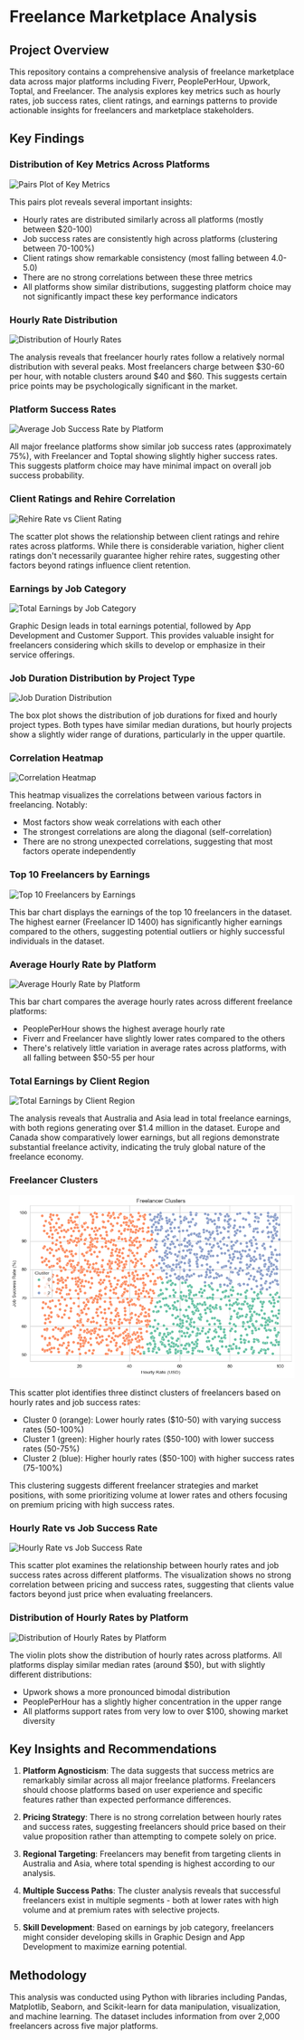 # Freelance Marketplace Analysis

## Project Overview
This repository contains a comprehensive analysis of freelance marketplace data across major platforms including Fiverr, PeoplePerHour, Upwork, Toptal, and Freelancer. The analysis explores key metrics such as hourly rates, job success rates, client ratings, and earnings patterns to provide actionable insights for freelancers and marketplace stakeholders.

## Key Findings

### Distribution of Key Metrics Across Platforms

![Pairs Plot of Key Metrics](./visualizations/pairs_plot.png)

This pairs plot reveals several important insights:
- Hourly rates are distributed similarly across all platforms (mostly between $20-100)
- Job success rates are consistently high across platforms (clustering between 70-100%)
- Client ratings show remarkable consistency (most falling between 4.0-5.0)
- There are no strong correlations between these three metrics
- All platforms show similar distributions, suggesting platform choice may not significantly impact these key performance indicators

### Hourly Rate Distribution
![Distribution of Hourly Rates](./visualizations/hourly_rates_distribution.png)

The analysis reveals that freelancer hourly rates follow a relatively normal distribution with several peaks. Most freelancers charge between $30-60 per hour, with notable clusters around $40 and $60. This suggests certain price points may be psychologically significant in the market.

### Platform Success Rates
![Average Job Success Rate by Platform](./visualizations/success_rate_by_platform.png)

All major freelance platforms show similar job success rates (approximately 75%), with Freelancer and Toptal showing slightly higher success rates. This suggests platform choice may have minimal impact on overall job success probability.

### Client Ratings and Rehire Correlation
![Rehire Rate vs Client Rating](./visualizations/rehire_rate_vs_rating.png)

The scatter plot shows the relationship between client ratings and rehire rates across platforms. While there is considerable variation, higher client ratings don't necessarily guarantee higher rehire rates, suggesting other factors beyond ratings influence client retention.

### Earnings by Job Category
![Total Earnings by Job Category](./visualizations/earnings_by_category.png)

Graphic Design leads in total earnings potential, followed by App Development and Customer Support. This provides valuable insight for freelancers considering which skills to develop or emphasize in their service offerings.

### Job Duration Distribution by Project Type
![Job Duration Distribution](./visualizations/job_duration_distribution.png)

The box plot shows the distribution of job durations for fixed and hourly project types. Both types have similar median durations, but hourly projects show a slightly wider range of durations, particularly in the upper quartile.

### Correlation Heatmap
![Correlation Heatmap](./visualizations/correlation_heatmap.png)

This heatmap visualizes the correlations between various factors in freelancing. Notably:
- Most factors show weak correlations with each other
- The strongest correlations are along the diagonal (self-correlation)
- There are no strong unexpected correlations, suggesting that most factors operate independently

### Top 10 Freelancers by Earnings
![Top 10 Freelancers by Earnings](./visualizations/top_10_freelancers_earnings.png)

This bar chart displays the earnings of the top 10 freelancers in the dataset. The highest earner (Freelancer ID 1400) has significantly higher earnings compared to the others, suggesting potential outliers or highly successful individuals in the dataset.

### Average Hourly Rate by Platform
![Average Hourly Rate by Platform](./visualizations/avg_hourly_rate_by_platform.png)

This bar chart compares the average hourly rates across different freelance platforms:
- PeoplePerHour shows the highest average hourly rate
- Fiverr and Freelancer have slightly lower rates compared to the others
- There's relatively little variation in average rates across platforms, with all falling between $50-55 per hour

### Total Earnings by Client Region
![Total Earnings by Client Region](./visualizations/earnings_by_region.png)

The analysis reveals that Australia and Asia lead in total freelance earnings, with both regions generating over $1.4 million in the dataset. Europe and Canada show comparatively lower earnings, but all regions demonstrate substantial freelance activity, indicating the truly global nature of the freelance economy.

### Freelancer Clusters
![Freelancer Clusters](./visualizations/freelancer_clusters.png)

This scatter plot identifies three distinct clusters of freelancers based on hourly rates and job success rates:
- Cluster 0 (orange): Lower hourly rates ($10-50) with varying success rates (50-100%)
- Cluster 1 (green): Higher hourly rates ($50-100) with lower success rates (50-75%)
- Cluster 2 (blue): Higher hourly rates ($50-100) with higher success rates (75-100%)

This clustering suggests different freelancer strategies and market positions, with some prioritizing volume at lower rates and others focusing on premium pricing with high success rates.

### Hourly Rate vs Job Success Rate
![Hourly Rate vs Job Success Rate](./visualizations/hourly_rate_vs_success.png)

This scatter plot examines the relationship between hourly rates and job success rates across different platforms. The visualization shows no strong correlation between pricing and success rates, suggesting that clients value factors beyond just price when evaluating freelancers.

### Distribution of Hourly Rates by Platform
![Distribution of Hourly Rates by Platform](./visualizations/hourly_rate_distribution_by_platform.png)

The violin plots show the distribution of hourly rates across platforms. All platforms display similar median rates (around $50), but with slightly different distributions:
- Upwork shows a more pronounced bimodal distribution
- PeoplePerHour has a slightly higher concentration in the upper range
- All platforms support rates from very low to over $100, showing market diversity

## Key Insights and Recommendations

1. **Platform Agnosticism**: The data suggests that success metrics are remarkably similar across all major freelance platforms. Freelancers should choose platforms based on user experience and specific features rather than expected performance differences.

2. **Pricing Strategy**: There is no strong correlation between hourly rates and success rates, suggesting freelancers should price based on their value proposition rather than attempting to compete solely on price.

3. **Regional Targeting**: Freelancers may benefit from targeting clients in Australia and Asia, where total spending is highest according to our analysis.

4. **Multiple Success Paths**: The cluster analysis reveals that successful freelancers exist in multiple segments - both at lower rates with high volume and at premium rates with selective projects.

5. **Skill Development**: Based on earnings by job category, freelancers might consider developing skills in Graphic Design and App Development to maximize earning potential.

## Methodology
This analysis was conducted using Python with libraries including Pandas, Matplotlib, Seaborn, and Scikit-learn for data manipulation, visualization, and machine learning. The dataset includes information from over 2,000 freelancers across five major platforms.